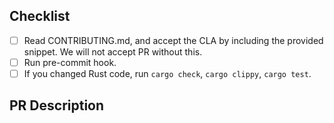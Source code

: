 ## Checklist

- [ ] Read CONTRIBUTING.md, and accept the CLA by including the provided snippet. We will not accept PR without this.
- [ ] Run pre-commit hook.
- [ ] If you changed Rust code, run `cargo check`, `cargo clippy`, `cargo test`.

## PR Description

<!-- Description for the PR -->
